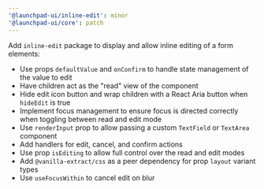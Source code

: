 ```yaml
---
'@launchpad-ui/inline-edit': minor
'@launchpad-ui/core': patch
---
```


Add `inline-edit` package to display and allow inline editing of a form elements:

- Use props `defaultValue` and `onConfirm` to handle state management of the value to edit
- Have children act as the "read" view of the component
- Hide edit icon button and wrap children with a React Aria button when `hideEdit` is true
- Implement focus management to ensure focus is directed correctly when toggling between read and edit mode
- Use `renderInput` prop to allow passing a custom `TextField` or `TextArea` component
- Add handlers for edit, cancel, and confirm actions
- Use prop `isEditing` to allow full control over the read and edit modes
- Add `@vanilla-extract/css` as a peer dependency for prop `layout` variant types
- Use `useFocusWithin` to cancel edit on blur
